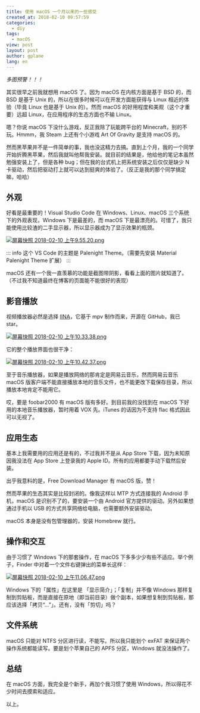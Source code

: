 ```yaml
---
title: 使用 macOS 一个月以来的一些感受
created_at: 2018-02-10 09:57:59
categories:
  - diy
tags:
  - macOS
view: post
layout: post
author: gplane
lang: en
---
```


*多图预警！！！*

其实很早之前我就想用 macOS 了。因为 macOS 在内核方面是基于 BSD 的，而 BSD 是基于 Unix 的，所以在很多时候可以在开发方面能获得与 Linux 相近的体验（毕竟 Linux 也是基于 Unix 的）。然而 macOS 的好用程度和美观（这个才重要）远超 Linux，在应用程序的生态方面也不输 Linux。

嗯？你说 macOS 下没什么游戏，反正我除了玩能跨平台的 Minecraft，别的不玩。Hmmm，我 Steam 上还有个小游戏 Art Of Gravity 是支持 macOS 的。

然而黑苹果并不是一件简单的事，我也没这精力去搞。直到上个月，我的一个同学开始折腾黑苹果，然后我就叫他帮我安装。就目前的结果是，他给他的笔记本虽然勉强安装上了，但是各种 bug；但在我的台式机上把系统安装之后仅仅是缺少 N 卡驱动，然后把驱动打上就可以达到挺爽的体验了。（反正是我的那个同学搞定嘛，哈哈）

## 外观

好看是最重要的！Visual Studio Code 在 Windows、Linux、macOS 三个系统下的外观表现，Windows 下是最差的，而 macOS 下是最漂亮的。可惜了，我只能使用比较渣的二手显示器，所以显示器成为了显示效果的瓶颈。

[![屏幕快照 2018-02-10 上午9.55.20.png](https://i.loli.net/2018/02/10/5a7e511f8ecb0.png)](https://i.loli.net/2018/02/10/5a7e511f8ecb0.png)

::: info
这个 VS Code 的主题是 Palenight Theme。（需要先安装 Material Palenight Theme 扩展）
:::

macOS 还有一个我一直羡慕的功能是截图带阴影，看看上面的图片就知道了。（不过我不知道最终在博客的页面能不能很好的表现）

## 影音播放

视频播放器必然是选择 [IINA](https://github.com/lhc70000/iina)，它基于 mpv 制作而来，开源在 GitHub，我已 star。

[![屏幕快照 2018-02-10 上午10.33.38.png](https://i.loli.net/2018/02/10/5a7e5a324f125.png)](https://i.loli.net/2018/02/10/5a7e5a324f125.png)

它的整个播放界面也很干净：

[![屏幕快照 2018-02-10 上午10.42.37.png](https://i.loli.net/2018/02/10/5a7e5c989063b.png)](https://i.loli.net/2018/02/10/5a7e5c989063b.png)

至于音乐播放器，如果是播放网络的那肯定是网易云音乐，然而网易云音乐 macOS 版客户端不能直接播放本地的音乐文件，也不能更改下载保存目录，所以播放本地肯定不能用它。

哎，要是 foobar2000 有 macOS 版有多好。到目前我的没找到在 macOS 下好用的本地音乐播放器，暂时用着 VOX 先。iTunes 的话因为不支持 flac 格式因此可以无视了。

## 应用生态

基本上我需要用的应用还是有的，不过我并不是从 App Store 下载，因为未知原因我没法在 App Store 上登录我的 Apple ID。所有的应用都要手动下载然后安装。

出乎我意料的是，Free Download Manager 有 macOS 版，赞！

然而苹果的生态其实是比较封闭的。像我这样以 MTP 方式连接我的 Android 手机，macOS 是识别不了的，要安装一个由 Android 官方提供的驱动。另外如果想通过手机以 USB 的方式共享网络给电脑，也需要额外安装驱动。

macOS 本身是没有包管理器的，安装 Homebrew 就行。

## 操作和交互

由于习惯了 Windows 下的那套操作，在 macOS 下多多少少有些不适应。举个例子，Finder 中对着一个文件右键弹出的菜单长这样：

[![屏幕快照 2018-02-10 上午11.06.47.png](https://i.loli.net/2018/02/10/5a7e61efb0037.png)](https://i.loli.net/2018/02/10/5a7e61efb0037.png)

Windows 下的「属性」在这里是 「显示简介」；「复制」并不像 Windows 那样复制到剪贴板，而是直接在原地（即当前目录）做个副本，如果想复制到剪贴板，那应该选择「拷贝“…”」。还有，没有「剪切」吗？

## 文件系统

macOS 只能对 NTFS 分区进行读，不能写。所以我只能划个 exFAT 来保证两个操作系统都能读写。要是划个苹果自己的 APFS 分区，Windows 就没法操作了。

## 总结

在 macOS 方面，我完全是个新手，再加个我习惯了使用 Windows，所以得花不少时间去摸索和适应。

以上。
